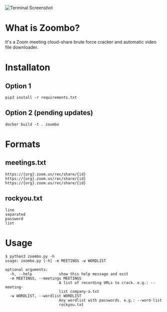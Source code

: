 
![Terminal Screenshot](https://i.imgur.com/4psD58C.png)

# What is Zoombo?
It's a Zoom meeting cloud-share brute force cracker and automatic video file downloader. 

# Installaton

## Option 1
```
pip3 install -r requirements.txt
```

## Option 2 (pending updates)
```
docker build -t . zoombo
```

# Formats

## meetings.txt

```
https://{org}.zoom.us/rec/share/{id}
https://{org}.zoom.us/rec/share/{id}
https://{org}.zoom.us/rec/share/{id}
```

## rockyou.txt

```
line
separated
password
list
```


# Usage

```
$ python3 zoombo.py -h
usage: zoombo.py [-h] -m MEETINGS -w WORDLIST

optional arguments:
  -h, --help            show this help message and exit
  -m MEETINGS, --meetings MEETINGS
                        A list of recording URLs to crack. e.g.: --meeting-
                        list company-a.txt
  -w WORDLIST, --wordlist WORDLIST
                        Any wordlist with passwords. e.g.: --word-list
                        rockyou.txt

```
